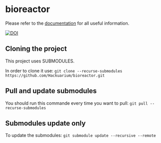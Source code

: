 # bioreactor

Please refer to the [documentation](https://hackuarium.github.io/bioreactor/) for all useful information.

[![DOI](https://zenodo.org/badge/DOI/10.5281/zenodo.7326908.svg)](https://doi.org/10.5281/zenodo.7326908)


## Cloning the project

This project uses SUBMODULES.

In order to clone it use:
`git clone --recurse-submodules https://github.com/Hackuarium/bioreactor.git`

## Pull and update submodules

You should run this commande every time you want to pull:
`git pull --recurse-submodules`

## Submodules update only

To update the submodules:
`git submodule update --recursive --remote`
